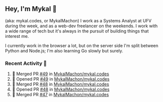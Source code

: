 ## Hey, I'm Mykal 👋 
(aka: mykal.codes, or MykalMachon) I work as a Systems Analyst at UFV during the week, and as a web-dev freelancer on the weekends. I work with a wide range of tech but it's always in the pursuit of building things that interest me. 

I currently work in the browser a lot, but on the server side I'm split between Python and Node.js; I'm also learning Go slowly but surely.

### Recent Activity 🚀

<!--START_SECTION:activity-->
1. 🎉 Merged PR [#49](https://github.com/MykalMachon/mykal.codes/pull/49) in [MykalMachon/mykal.codes](https://github.com/MykalMachon/mykal.codes)
2. 💪 Opened PR [#49](https://github.com/MykalMachon/mykal.codes/pull/49) in [MykalMachon/mykal.codes](https://github.com/MykalMachon/mykal.codes)
3. 🎉 Merged PR [#48](https://github.com/MykalMachon/mykal.codes/pull/48) in [MykalMachon/mykal.codes](https://github.com/MykalMachon/mykal.codes)
4. 💪 Opened PR [#48](https://github.com/MykalMachon/mykal.codes/pull/48) in [MykalMachon/mykal.codes](https://github.com/MykalMachon/mykal.codes)
5. 🎉 Merged PR [#47](https://github.com/MykalMachon/mykal.codes/pull/47) in [MykalMachon/mykal.codes](https://github.com/MykalMachon/mykal.codes)
<!--END_SECTION:activity-->
